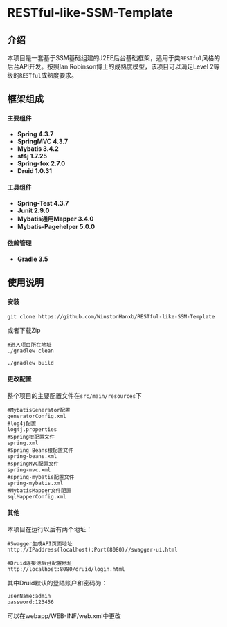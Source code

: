 # RESTful-like-SSM-Template

## 介绍
本项目是一套基于SSM基础组建的J2EE后台基础框架，适用于类`RESTful`风格的后台API开发。按照Ian Robinson博士的成熟度模型，该项目可以满足Level 2等级的`RESTful`成熟度要求。

## 框架组成
#### 主要组件
+ **Spring 4.3.7**
+ **SpringMVC 4.3.7**
+ **Mybatis 3.4.2**
+ **sf4j 1.7.25**
+ **Spring-fox 2.7.0**
+ **Druid 1.0.31**

#### 工具组件
+ **Spring-Test 4.3.7**
+ **Junit 2.9.0**
+ **Mybatis通用Mapper 3.4.0**
+ **Mybatis-Pagehelper 5.0.0**

#### 依赖管理
+ **Gradle 3.5**

## 使用说明
#### 安装
```$xslt
git clone https://github.com/WinstonHanxb/RESTful-like-SSM-Template
```
或者下载Zip
```$xslt
#进入项目所在地址
./gradlew clean

./gradlew build
```

#### 更改配置
整个项目的主要配置文件在`src/main/resources`下
```$xslt
#MybatisGenerator配置
generatorConfig.xml
#log4j配置
log4j.properties
#Spring根配置文件
spring.xml
#Spring Beans根配置文件
spring-beans.xml
#springMVC配置文件
spring-mvc.xml
#spring-mybatis配置文件
spring-mybatis.xml
#MybatisMapper文件配置
sqlMapperConfig.xml
```

#### 其他
本项目在运行以后有两个地址：
```apple js
#Swagger生成API页面地址
http://IPaddress(localhost):Port(8080)//swagger-ui.html

#Druid连接池后台配置地址
http://localhost:8080/druid/login.html
```
其中Druid默认的登陆账户和密码为：
```apple js
userName:admin
password:123456
```
可以在webapp/WEB-INF/web.xml中更改




